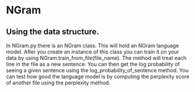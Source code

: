 # NGram

## Using the data structure.
In NGram.py there is an NGram class. This will hold an NGram language model. After you create an instance of this class you can train it on your data by using NGram.train_from_file(file_name). The method will treat each line in the file as a new sentence. You can then get the log probability of seeing a given sentence using the log_probability_of_sentence method. You can test how good the language model is by computing the perplexity score of another file using the perplexity method.
